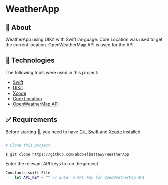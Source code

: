 # WeatherApp


## :dart: About ##

WeatherApp using UIKit with Swift language. Core Location was used to get the current location. OpenWeatherMap API is used for the API.

## :rocket: Technologies ##

The following tools were used in this project:

- [Swift](https://www.swift.com/)
- [UIKit](https://developer.apple.com/documentation/uikit/)
- [Xcode](https://developer.apple.com/xcode/)
- [Core Location](https://developer.apple.com/documentation/corelocation/)
- [OpenWeatherMap API](https://openweathermap.org/)

## :white_check_mark: Requirements ##

Before starting :checkered_flag:, you need to have [Git](https://git-scm.com), [Swift](https://www.swift.com/) and [Xcode](https://developer.apple.com/xcode/) installed.

```bash

# Clone this project

$ git clone https://github.com/abdoelbattawy/WeatherApp
```

Enter the relevant API keys to run the project.
```swift
Constants.swift File
    let API_KEY = "" // Enter a API key for OpenWeatherMap API

```
